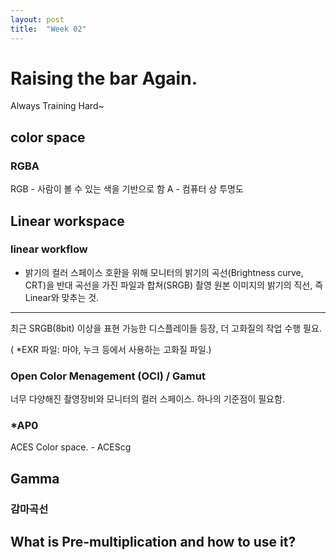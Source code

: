```yaml
---
layout: post
title:  "Week 02"
---
```


# Raising the bar Again.

Always Training Hard~

## color space 

### RGBA

RGB - 사람이 볼 수 있는 색을 기반으로 함
A - 컴퓨터 상 투명도


## Linear workspace

### linear workflow 

- 밝기의 컬러 스페이스 호환을 위해 
모니터의 밝기의 곡선(Brightness curve, CRT)을 
반대 곡선을 가진 파일과 합쳐(SRGB) 
촬영 원본 이미지의 밝기의 직선, 즉 Linear와 맞추는 것.

--- 

최근 SRGB(8bit) 이상을 표현 가능한 디스플레이들 등장,
더 고화질의 작업 수행 필요.

( *EXR 파일: 마야, 누크 등에서 사용하는 고화질 파일.)

### Open Color Menagement (OCI) / Gamut

너무 다양해진 촬영장비와 모니터의 컬러 스페이스. 하나의 기준점이 필요함.

### *AP0

ACES Color space. - ACEScg


## Gamma

### 감마곡선





## What is Pre-multiplication and how to use it?
